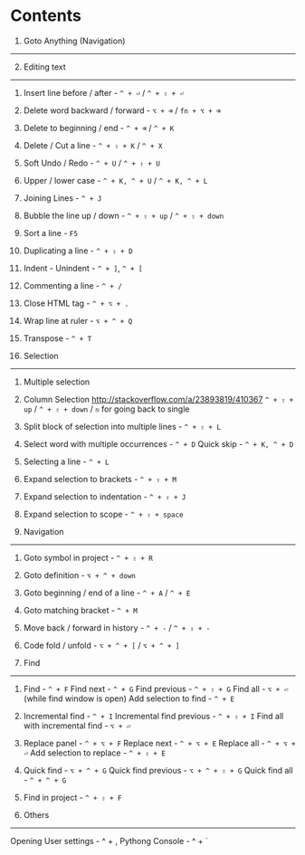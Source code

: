 Contents
=========

1. Goto Anything (Navigation)
------------------------------

2. Editing text
----------------

1.  Insert line before / after - `^ + ⏎` / `^ + ⇧ + ⏎`
2.  Delete word backward / forward - `⌥ + ⌫` / `fn + ⌥ + ⌫`
3.  Delete to beginning / end - `^ + ⌫` / `^ + K`
4.  Delete / Cut a line - `^ + ⇧ + K` / `^ + X`
5.  Soft Undo / Redo - `^ + U` / `^ + ⇧ + U`
6.  Upper / lower case - `^ + K, ^ + U` / `^ + K, ^ + L`
7.  Joining Lines - `^ + J`
8.  Bubble the line up / down - `^ + ⇧ + up` / `^ + ⇧ + down`
9.  Sort a line - `F5`
10. Duplicating a line - `^ + ⇧ + D`
11. Indent - Unindent - `^ + ]`, `^ + [`
12. Commenting a line - `^ + /`
13. Close HTML tag - `^ + ⌥ + .`
14. Wrap line at ruler - `⌥ + ^ + Q`
15. Transpose - `^ + T`

3. Selection
-------------

1.  Multiple selection
2.  Column Selection
      http://stackoverflow.com/a/23893819/410367
      `^ + ⇧ + up` / `^ + ⇧ + down` / `⎋` for going back to single
3.  Split block of selection into multiple lines - `^ + ⇧ + L`
4.  Select word with multiple occurrences - `^ + D`
    Quick skip - `^ + K, ^ + D`
5.  Selecting a line - `^ + L`
6.  Expand selection to brackets - `^ + ⇧ + M`
7.  Expand selection to indentation - `^ + ⇧ + J`
8.  Expand selection to scope - `^ + ⇧ + space`


4. Navigation
--------------

1.  Goto symbol in project - `^ + ⇧ + R`
2.  Goto definition - `⌥ + ^ + down`
3.  Goto beginning / end of a line - `^ + A` / `^ + E`
4.  Goto matching bracket - `^ + M`
5.  Move back / forward in history - `^ + -` / `^ + ⇧ + -`
6.  Code fold / unfold - `⌥ + ^ + [` / `⌥ + ^ + ]`

5. Find
--------

1.  Find - `^ + F`
    Find next - `^ + G`
    Find previous - `^ + ⇧ + G`
    Find all - `⌥ + ⏎` (while find window is open)
    Add selection to find - `^ + E`
2.  Incremental find - `^ + I`
    Incremental find previous - `^ + ⇧ + I`
    Find all with incremental find - `⌥ + ⏎`
3.  Replace panel - `^ + ⌥ + F`
    Replace next - `^ + ⌥ + E`
    Replace all - `^ + ⌥ + ⏎`
    Add selection to replace - `^ + ⇧ + E`
4.  Quick find - `⌥ + ^ + G`
    Quick find previous - `⌥ + ^ + ⇧ + G`
    Quick find all - `^ + ^ + G`
5.  Find in project - `^ + ⇧ + F`

6. Others
----------

Opening User settings - ^ + ,
Pythong Console - ^ + `




